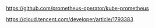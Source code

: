 
https://github.com/prometheus-operator/kube-prometheus

https://cloud.tencent.com/developer/article/1793383
